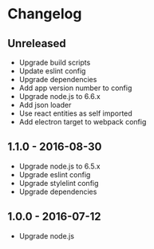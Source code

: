 # Changelog

## Unreleased
- Upgrade build scripts
- Update eslint config
- Upgrade dependencies
- Add app version number to config
- Upgrade node.js to 6.6.x
- Add json loader
- Use react entities as self imported
- Add electron target to webpack config

## 1.1.0 - 2016-08-30
- Upgrade node.js to 6.5.x
- Upgrade eslint config
- Upgrade stylelint config
- Upgrade dependencies

## 1.0.0 - 2016-07-12
- Upgrade node.js
